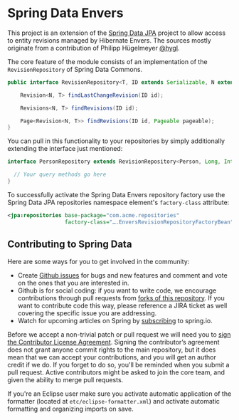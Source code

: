 # Spring Data Envers #

This project is an extension of the [Spring Data JPA](https://github.com/SpringSource/spring-data-jpa) project to allow access to entity revisions managed by Hibernate Envers. The sources mostly originate from a contribution of Philipp Hügelmeyer [@hygl](https://github.com/hygl).

The core feature of the module consists of an implementation of the `RevisionRepository` of Spring Data Commons.

```java
public interface RevisionRepository<T, ID extends Serializable, N extends Number & Comparable<N>> {

	Revision<N, T> findLastChangeRevision(ID id);

	Revisions<N, T> findRevisions(ID id);

	Page<Revision<N, T>> findRevisions(ID id, Pageable pageable);
}
```

You can pull in this functionality to your repositories by simply additionally extending the interface just mentioned:


```java
interface PersonRepository extends RevisionRepository<Person, Long, Integer>, CrudRepository<Person, Long> {

  // Your query methods go here
}
```

To successfully activate the Spring Data Envers repository factory use the Spring Data JPA repositories namespace element's `factory-class` attribute:

```xml
<jpa:repositories base-package="com.acme.repositories"
                  factory-class="….EnversRevisionRepositoryFactoryBean" />
```

## Contributing to Spring Data

Here are some ways for you to get involved in the community:

* Create [Github issues](https://github.com/spring-projects/spring-data-envers/issues) for bugs and new features and comment and vote on the ones that you are interested in.  
* Github is for social coding: if you want to write code, we encourage contributions through pull requests from [forks of this repository](https://help.github.com/forking/). If you want to contribute code this way, please reference a JIRA ticket as well covering the specific issue you are addressing.
* Watch for upcoming articles on Spring by [subscribing](https://spring.io/blog) to spring.io.

Before we accept a non-trivial patch or pull request we will need you to [sign the Contributor License Agreement](https://cla.pivotal.io/sign/spring). Signing the contributor’s agreement does not grant anyone commit rights to the main repository, but it does mean that we can accept your contributions, and you will get an author credit if we do. If you forget to do so, you'll be reminded when you submit a pull request. Active contributors might be asked to join the core team, and given the ability to merge pull requests.

If you're an Eclipse user make sure you activate automatic application of the formatter (located at `etc/eclipse-formatter.xml`) and activate automatic formatting and organizing imports on save.
